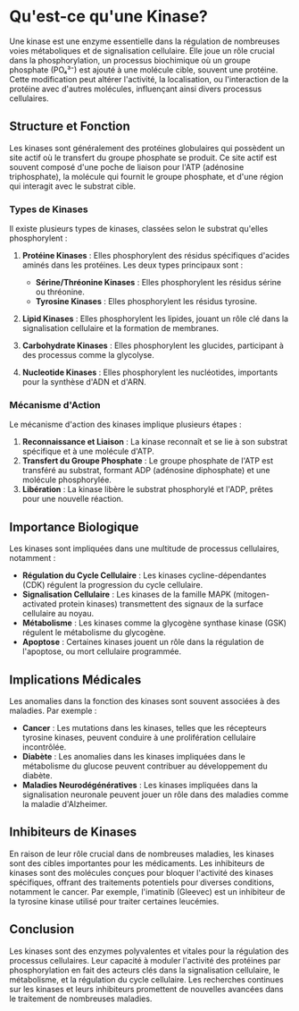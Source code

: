 # Qu'est-ce qu'une Kinase?

Une kinase est une enzyme essentielle dans la régulation de nombreuses voies métaboliques et de signalisation cellulaire. Elle joue un rôle crucial dans la phosphorylation, un processus biochimique où un groupe phosphate (PO₄³⁻) est ajouté à une molécule cible, souvent une protéine. Cette modification peut altérer l'activité, la localisation, ou l'interaction de la protéine avec d'autres molécules, influençant ainsi divers processus cellulaires.

## Structure et Fonction

Les kinases sont généralement des protéines globulaires qui possèdent un site actif où le transfert du groupe phosphate se produit. Ce site actif est souvent composé d'une poche de liaison pour l'ATP (adénosine triphosphate), la molécule qui fournit le groupe phosphate, et d'une région qui interagit avec le substrat cible.

### Types de Kinases

Il existe plusieurs types de kinases, classées selon le substrat qu'elles phosphorylent :

1. **Protéine Kinases** : Elles phosphorylent des résidus spécifiques d'acides aminés dans les protéines. Les deux types principaux sont :
    - **Sérine/Thréonine Kinases** : Elles phosphorylent les résidus sérine ou thréonine.
    - **Tyrosine Kinases** : Elles phosphorylent les résidus tyrosine.

2. **Lipid Kinases** : Elles phosphorylent les lipides, jouant un rôle clé dans la signalisation cellulaire et la formation de membranes.

3. **Carbohydrate Kinases** : Elles phosphorylent les glucides, participant à des processus comme la glycolyse.

4. **Nucleotide Kinases** : Elles phosphorylent les nucléotides, importants pour la synthèse d'ADN et d'ARN.

### Mécanisme d'Action

Le mécanisme d'action des kinases implique plusieurs étapes :

1. **Reconnaissance et Liaison** : La kinase reconnaît et se lie à son substrat spécifique et à une molécule d'ATP.
2. **Transfert du Groupe Phosphate** : Le groupe phosphate de l'ATP est transféré au substrat, formant ADP (adénosine diphosphate) et une molécule phosphorylée.
3. **Libération** : La kinase libère le substrat phosphorylé et l'ADP, prêtes pour une nouvelle réaction.

## Importance Biologique

Les kinases sont impliquées dans une multitude de processus cellulaires, notamment :

- **Régulation du Cycle Cellulaire** : Les kinases cycline-dépendantes (CDK) régulent la progression du cycle cellulaire.
- **Signalisation Cellulaire** : Les kinases de la famille MAPK (mitogen-activated protein kinases) transmettent des signaux de la surface cellulaire au noyau.
- **Métabolisme** : Les kinases comme la glycogène synthase kinase (GSK) régulent le métabolisme du glycogène.
- **Apoptose** : Certaines kinases jouent un rôle dans la régulation de l'apoptose, ou mort cellulaire programmée.

## Implications Médicales

Les anomalies dans la fonction des kinases sont souvent associées à des maladies. Par exemple :

- **Cancer** : Les mutations dans les kinases, telles que les récepteurs tyrosine kinases, peuvent conduire à une prolifération cellulaire incontrôlée.
- **Diabète** : Les anomalies dans les kinases impliquées dans le métabolisme du glucose peuvent contribuer au développement du diabète.
- **Maladies Neurodégénératives** : Les kinases impliquées dans la signalisation neuronale peuvent jouer un rôle dans des maladies comme la maladie d'Alzheimer.

## Inhibiteurs de Kinases

En raison de leur rôle crucial dans de nombreuses maladies, les kinases sont des cibles importantes pour les médicaments. Les inhibiteurs de kinases sont des molécules conçues pour bloquer l'activité des kinases spécifiques, offrant des traitements potentiels pour diverses conditions, notamment le cancer. Par exemple, l'imatinib (Gleevec) est un inhibiteur de la tyrosine kinase utilisé pour traiter certaines leucémies.

## Conclusion

Les kinases sont des enzymes polyvalentes et vitales pour la régulation des processus cellulaires. Leur capacité à moduler l'activité des protéines par phosphorylation en fait des acteurs clés dans la signalisation cellulaire, le métabolisme, et la régulation du cycle cellulaire. Les recherches continues sur les kinases et leurs inhibiteurs promettent de nouvelles avancées dans le traitement de nombreuses maladies.